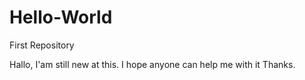 # Hello-World
First Repository

Hallo, I'am still new at this. I hope anyone can help me with it
Thanks.
